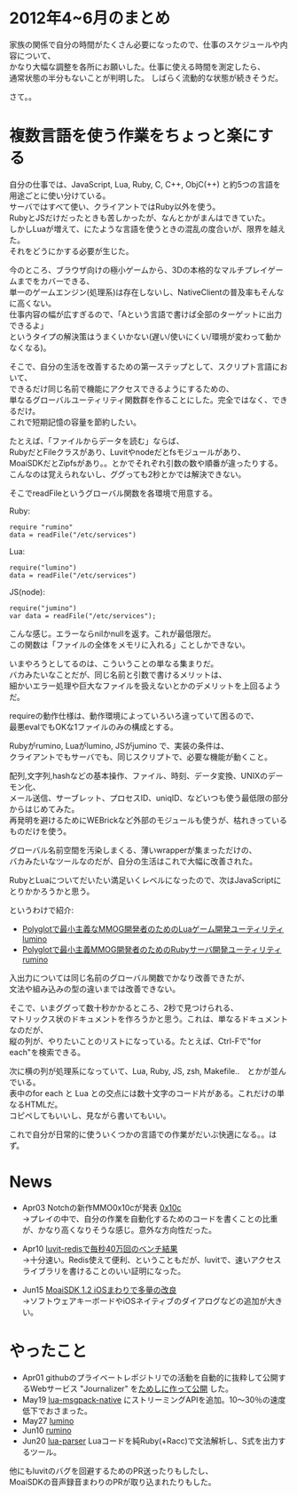 2012年4~6月のまとめ
====
家族の関係で自分の時間がたくさん必要になったので、仕事のスケジュールや内容について、<br>
かなり大幅な調整を各所にお願いした。仕事に使える時間を測定したら、<br>
通常状態の半分もないことが判明した。
しばらく流動的な状態が続きそうだ。

さて。。

複数言語を使う作業をちょっと楽にする
====
自分の仕事では、JavaScript, Lua, Ruby, C, C++, ObjC(++) と約5つの言語を<br>
用途ごとに使い分けている。<br>
サーバではすべて使い、クライアントではRuby以外を使う。<br>
RubyとJSだけだったときも苦しかったが、なんとかがまんはできていた。<br>
しかしLuaが増えて、にたような言語を使うときの混乱の度合いが、限界を越えた。<br>
それをどうにかする必要が生じた。

今のところ、ブラウザ向けの極小ゲームから、3Dの本格的なマルチプレイゲームまでをカバーできる、<br>
単一のゲームエンジン(処理系)は存在しないし、NativeClientの普及率もそんなに高くない。<br>
仕事内容の幅が広すぎるので、「Aという言語で書けば全部のターゲットに出力できるよ」<br>
というタイプの解決策はうまくいかない(遅い/使いにくい/環境が変わって動かなくなる)。<br>

そこで、自分の生活を改善するための第一ステップとして、スクリプト言語において、<br>
できるだけ同じ名前で機能にアクセスできるようにするための、<br>
単なるグローバルユーティリティ関数群を作ることにした。完全ではなく、できるだけ。<br>
これで短期記憶の容量を節約したい。

たとえば、「ファイルからデータを読む」ならば、<br>
RubyだとFileクラスがあり、Luvitやnodeだとfsモジュールがあり、<br>
MoaiSDKだとZipfsがあり。。とかでそれぞれ引数の数や順番が違ったりする。<br>
こんなのは覚えられないし、ググっても2秒とかでは解決できない。<br>

そこでreadFileというグローバル関数を各環境で用意する。 <br>


Ruby:

    require "rumino"
    data = readFile("/etc/services")
    
Lua:

	require("lumino")
    data = readFile("/etc/services")
    
JS(node):

	require("jumino")
    var data = readFile("/etc/services");
    

こんな感じ。エラーならnilかnullを返す。これが最低限だ。<br>
この関数は「ファイルの全体をメモリに入れる」ことしかできない。<br>

いまやろうとしてるのは、こういうことの単なる集まりだ。<br>
バカみたいなことだが、同じ名前と引数で書けるメリットは、<br>
細かいエラー処理や巨大なファイルを扱えないとかのデメリットを上回るようだ。<br>

requireの動作仕様は、動作環境によっていろいろ違っていて困るので、<br>
最悪evalでもOKな1ファイルのみの構成とする。

Rubyがrumino, Luaがlumino, JSがjumino で、実装の条件は、<br>
クライアントでもサーバでも、同じスクリプトで、必要な機能が動くこと。<br>

配列,文字列,hashなどの基本操作、ファイル、時刻、データ変換、UNIXのデーモン化、<br>
メール送信、サーブレット、プロセスID、uniqID、などいつも使う最低限の部分からはじめてみた。<br>
再発明を避けるためにWEBrickなど外部のモジュールも使うが、枯れきっているものだけを使う。<br>

グローバル名前空間を汚染しまくる、薄いwrapperが集まっただけの、<bR>
バカみたいなツールなのだが、自分の生活はこれで大幅に改善された。<br>

RubyとLuaについてだいたい満足いくレベルになったので、次はJavaScriptにとりかかろうかと思う。<br>


というわけで紹介: 

 * [Polyglotで最小主義なMMOG開発者のためのLuaゲーム開発ユーティリティ lumino](https://github.com/kengonakajima/lumino)
 * [Polyglotで最小主義MMOG開発者のためのRubyサーバ開発ユーティリティ rumino](https://github.com/kengonakajima/rumino)



入出力については同じ名前のグローバル関数でかなり改善できたが、<br>
文法や組み込みの型の違いまでは改善できない。<br>

そこで、いまググって数十秒かかるところ、2秒で見つけられる、<br>
マトリックス状のドキュメントを作ろうかと思う。これは、単なるドキュメントなのだが、<br>
縦の列が、やりたいことのリストになっている。たとえば、Ctrl-Fで"for each"を検索できる。<br>

次に横の列が処理系になっていて、Lua, Ruby, JS, zsh, Makefile..　とかが並んでいる。<br>
表中のfor each と Lua との交点には数十文字のコード片がある。これだけの単なるHTMLだ。<br>
コピペしてもいいし、見ながら書いてもいい。

これで自分が日常的に使ういくつかの言語での作業がだいぶ快適になる。。はず。



News
====
 * Apr03 Notchの新作MMO0x10cが発表 [0x10c](http://0x10c.com/)<br>
→プレイの中で、自分の作業を自動化するためのコードを書くことの比重が、かなり高くなりそうな感じ。意外な方向性だった。

 * Apr10 [luvit-redisで毎秒40万回のベンチ結果](https://github.com/twojcik/luvit-redis) <br>
→十分速い。Redis使えて便利、ということもだが、luvitで、速いアクセスライブラリを書けることのいい証明になった。

 * Jun15 [MoaiSDK 1.2 iOSまわりで多量の改良](http://getmoai.com/blog/moai-sdk-1-2.html)<bR>
→ソフトウェアキーボードやiOSネイティブのダイアログなどの追加が大きい。


やったこと
====
 * Apr01 githubのプライベートレポジトリでの活動を自動的に抜粋して公開するWebサービス "Journalizer" を[ためしに作って公開](http://journalizer.net) した。
 * May19 [lua-msgpack-native](https://github.com/kengonakajima/lua-msgpack-native) にストリーミングAPIを追加。10〜30％の速度低下でおさまった。
 * May27 [lumino](https://github.com/kengonakajima/lumino)
 * Jun10 [rumino](https://github.com/kengonakajima/rumino)
 * Jun20 [lua-parser](https://github.com/kengonakajima/lua-parser) Luaコードを純Ruby(+Racc)で文法解析し、S式を出力するツール。

他にもluvitのバグを回避するためのPR送ったりもしたし、<br>
MoaiSDKの音声録音まわりのPRが取り込まれたりもした。
